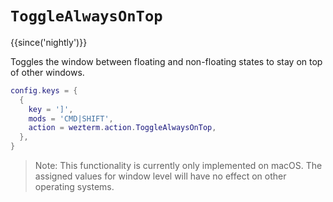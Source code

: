 # `ToggleAlwaysOnTop`

{{since('nightly')}}

Toggles the window between floating and non-floating states to stay on top of other windows.

```lua
config.keys = {
  {
    key = ']',
    mods = 'CMD|SHIFT',
    action = wezterm.action.ToggleAlwaysOnTop,
  },
}
```

> Note: 
> This functionality is currently only implemented on macOS. 
> The assigned values for window level will have no effect on other operating systems.
